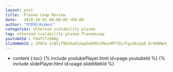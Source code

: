 ```yaml
---
layout: post
title:  Plasma Leap Review
date:   2018-10-01 00:00:00 +09:00
author: "박정원(Aiden)"
categories: ethereum scalability plasma
tag: ethereum scalability plasma PlasmaLeap
youtubeId : FXmT27z6DHg
slideWebId : 2PACX-1vQIjT9ESKu8jnmpEe0VDsIMooVM77dirFgz4ka2p8_6r8ONNeXjwMhbixW5bsbbfe2z3pXqUTDEt4FJ
---
```

* content
{:toc}
{% include youtubePlayer.html id=page.youtubeId %}
{% include slidePlayer.html id=page.slideWebId %}
